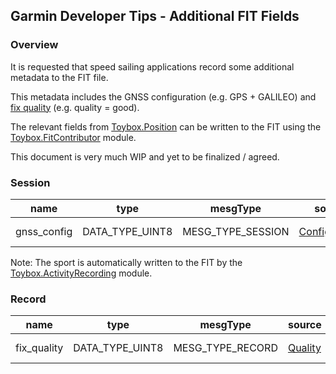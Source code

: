 ## Garmin Developer Tips - Additional FIT Fields

### Overview

It is requested that speed sailing applications record some additional metadata to the FIT file.

This metadata includes the GNSS configuration  (e.g. GPS + GALILEO) and [fix quality](fix-quality.md) (e.g. quality = good).

The relevant fields from [Toybox.Position](https://developer.garmin.com/connect-iq/api-docs/Toybox/Position.html) can be written to the FIT using the [Toybox.FitContributor](https://developer.garmin.com/connect-iq/api-docs/Toybox/FitContributor.html) module.

This document is very much WIP and yet to be finalized / agreed.



### Session

| name        | type            | **mesgType**      | source                                                       | example                       |
| ----------- | --------------- | ----------------- | ------------------------------------------------------------ | ----------------------------- |
| gnss_config | DATA_TYPE_UINT8 | MESG_TYPE_SESSION | [Configuration](https://developer.garmin.com/connect-iq/api-docs/Toybox/Position.html#Configuration-module) | 3 = CONFIGURATION_GPS_GALILEO |

Note: The sport is automatically written to the FIT by the [Toybox.ActivityRecording](https://developer.garmin.com/connect-iq/api-docs/Toybox/ActivityRecording.html) module.



### Record

| name        | type            | **mesgType**     | source                                                       | example          |
| ----------- | --------------- | ---------------- | ------------------------------------------------------------ | ---------------- |
| fix_quality | DATA_TYPE_UINT8 | MESG_TYPE_RECORD | [Quality](https://developer.garmin.com/connect-iq/api-docs/Toybox/Position.html#Quality-module) | 4 = QUALITY_GOOD |

